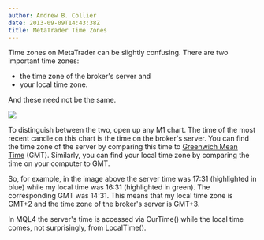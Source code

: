 ```yaml
---
author: Andrew B. Collier
date: 2013-09-09T14:43:38Z
title: MetaTrader Time Zones
---
```


Time zones on MetaTrader can be slightly confusing. There are two important time zones:

* the time zone of the broker's server and
* your local time zone.

And these need not be the same.

<!--more-->

<img src="/img/2013/09/Workspace-2_050.png">

To distinguish between the two, open up any M1 chart. The time of the most recent candle on this chart is the time on the broker's server. You can find the time zone of the server by comparing this time to [Greenwich Mean Time](http://wwp.greenwichmeantime.com/) (GMT). Similarly, you can find your local time zone by comparing the time on your computer to GMT.

So, for example, in the image above the server time was 17:31 (highlighted in blue) while my local time was 16:31 (highlighted in green). The corresponding GMT was 14:31. This means that my local time zone is GMT+2 and the time zone of the broker's server is GMT+3.

In MQL4 the server's time is accessed via CurTime() while the local time comes, not surprisingly, from LocalTime().
